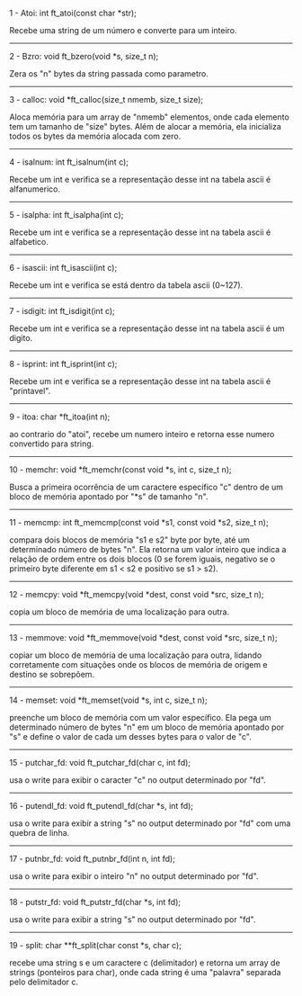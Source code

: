 1 - Atoi:
int		ft_atoi(const char *str);

Recebe uma string de um número e converte para um inteiro.

--------------------------------------------------------------------------------------------

2 - Bzro:
void	ft_bzero(void *s, size_t n);

Zera os "n" bytes da string passada como parametro.

--------------------------------------------------------------------------------------------

3 - calloc:
void	*ft_calloc(size_t nmemb, size_t size);

Aloca memória para um array de "nmemb" elementos, onde cada elemento tem um tamanho de "size" bytes. Além de alocar a memória, ela inicializa todos os bytes da memória alocada com zero.

--------------------------------------------------------------------------------------------

4 - isalnum:
int		ft_isalnum(int c);

Recebe um int e verifica se a representação desse int na tabela ascii é alfanumerico.

--------------------------------------------------------------------------------------------

5 - isalpha:
int		ft_isalpha(int c);

Recebe um int e verifica se a representação desse int na tabela ascii é alfabetico.

--------------------------------------------------------------------------------------------

6 - isascii:
int		ft_isascii(int c);

Recebe um int e verifica se está dentro da tabela ascii (0~127).

--------------------------------------------------------------------------------------------

7 - isdigit:
int		ft_isdigit(int c);

Recebe um int e verifica se a representação desse int na tabela ascii é um digito.

--------------------------------------------------------------------------------------------

8 - isprint:
int		ft_isprint(int c);

Recebe um int e verifica se a representação desse int na tabela ascii é "printavel".

--------------------------------------------------------------------------------------------

9 - itoa:
char	*ft_itoa(int n);

ao contrario do "atoi", recebe um numero inteiro e retorna esse numero convertido para string.

--------------------------------------------------------------------------------------------

10 - memchr:
void	*ft_memchr(const void *s, int c, size_t n);

Busca a primeira ocorrência de um caractere específico "c" dentro de um bloco de memória apontado por "*s" de tamanho "n".

--------------------------------------------------------------------------------------------

11 - memcmp:
int		ft_memcmp(const void *s1, const void *s2, size_t n);

compara dois blocos de memória "s1 e s2" byte por byte, até um determinado número de bytes "n". Ela retorna um valor inteiro que indica a relação de ordem entre os dois blocos (0 se forem iguais, negativo se o primeiro byte diferente em s1 < s2 e positivo se s1 > s2).

--------------------------------------------------------------------------------------------

12 - memcpy:
void	*ft_memcpy(void *dest, const void *src, size_t n);

copia um bloco de memória de uma localização para outra.

--------------------------------------------------------------------------------------------

13 - memmove:
void	*ft_memmove(void *dest, const void *src, size_t n);

copiar um bloco de memória de uma localização para outra, lidando corretamente com situações onde os blocos de memória de origem e destino se sobrepõem.

--------------------------------------------------------------------------------------------

14 - memset:
void	*ft_memset(void *s, int c, size_t n);

preenche um bloco de memória com um valor específico. Ela pega um determinado número de bytes "n" em um bloco de memória apontado por "s" e define o valor de cada um desses bytes para o valor de "c".

--------------------------------------------------------------------------------------------

15 - putchar_fd:
void	ft_putchar_fd(char c, int fd);

usa o write para exibir o caracter "c" no output determinado por "fd".

--------------------------------------------------------------------------------------------
16 - putendl_fd:
void	ft_putendl_fd(char *s, int fd);

usa o write para exibir a string "s" no output determinado por "fd" com uma quebra de linha.

--------------------------------------------------------------------------------------------

17 - putnbr_fd:
void	ft_putnbr_fd(int n, int fd);

usa o write para exibir o inteiro "n" no output determinado por "fd".

--------------------------------------------------------------------------------------------

18 - putstr_fd:
void	ft_putstr_fd(char *s, int fd);

usa o write para exibir a string "s" no output determinado por "fd".

--------------------------------------------------------------------------------------------

19 - split:
char	**ft_split(char const *s, char c);

recebe uma string s e um caractere c (delimitador) e retorna um array de strings (ponteiros para char), onde cada string é uma "palavra" separada pelo delimitador c.